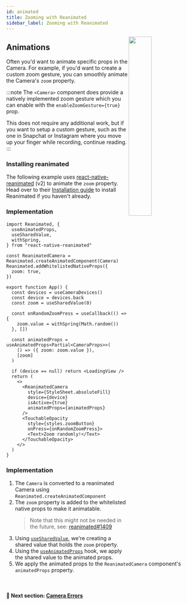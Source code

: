 ```yaml
---
id: animated
title: Zooming with Reanimated
sidebar_label: Zooming with Reanimated
---
```


<div>
  <img align="right" width="35%" src="../img/ultra-wide-demo.gif" />
</div>

## Animations

Often you'd want to animate specific props in the Camera. For example, if you'd want to create a custom zoom gesture, you can smoothly animate the Camera's `zoom` property.

:::note
The `<Camera>` component does provide a natively implemented zoom gesture which you can enable with the `enableZoomGesture={true}` prop.

This does not require any additional work, but if you want to setup a custom gesture, such as the one in Snapchat or Instagram where you move up your finger while recording, continue reading.
:::

### Installing reanimated

The following example uses [react-native-reanimated](https://github.com/software-mansion/react-native-reanimated) (v2) to animate the `zoom` property. Head over to their [Installation guide](https://docs.swmansion.com/react-native-reanimated/docs/installation) to install Reanimated if you haven't already.

### Implementation

```tsx
import Reanimated, {
  useAnimatedProps,
  useSharedValue,
  withSpring,
} from "react-native-reanimated"

const ReanimatedCamera = Reanimated.createAnimatedComponent(Camera)
Reanimated.addWhitelistedNativeProps({
  zoom: true,
})

export function App() {
  const devices = useCameraDevices()
  const device = devices.back
  const zoom = useSharedValue(0)

  const onRandomZoomPress = useCallback(() => {
    zoom.value = withSpring(Math.random())
  }, [])

  const animatedProps = useAnimatedProps<Partial<CameraProps>>(
    () => ({ zoom: zoom.value }),
    [zoom]
  )

  if (device == null) return <LoadingView />
  return (
    <>
      <ReanimatedCamera
        style={StyleSheet.absoluteFill}
        device={device}
        isActive={true}
        animatedProps={animatedProps}
      />
      <TouchableOpacity
        style={styles.zoomButton}
        onPress={onRandomZoomPress}>
        <Text>Zoom randomly!</Text>
      </TouchableOpacity>
    </>
  )
}
```

### Implementation

1. The `Camera` is converted to a reanimated Camera using `Reanimated.createAnimatedComponent`
2. The `zoom` property is added to the whitelisted native props to make it animatable.
    > Note that this might not be needed in the future, see: [reanimated#1409](https://github.com/software-mansion/react-native-reanimated/pull/1409)
3. Using [`useSharedValue`](https://docs.swmansion.com/react-native-reanimated/docs/api/useSharedValue), we're creating a shared value that holds the `zoom` property.
4. Using the [`useAnimatedProps`](https://docs.swmansion.com/react-native-reanimated/docs/api/useAnimatedProps) hook, we apply the shared value to the animated props.
5. We apply the animated props to the `ReanimatedCamera` component's `animatedProps` property.


<br />

#### 🚀 Next section: [Camera Errors](errors)
